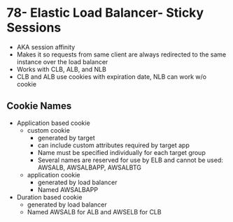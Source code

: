 # 78- Elastic Load Balancer- Sticky Sessions
- AKA session affinity
- Makes it so requests from same client are always redirected to the same instance over the load balancer
- Works with CLB, ALB, and NLB
- CLB and ALB use cookies with expiration date, NLB can work w/o cookie

## Cookie Names
- Application based cookie
	- custom cookie
		- generated by target
		- can include custom attributes required by target app
		- Name must be specified individually for each target group
		- Several names are reserved for use by ELB and cannot be used: AWSALB, AWSALBAPP, AWSALBTG
	- application cookie
		- generated by load balancer
		- Named AWSALBAPP
- Duration based cookie
	- generated by load balancer
	- Named AWSALB for ALB and AWSELB for CLB